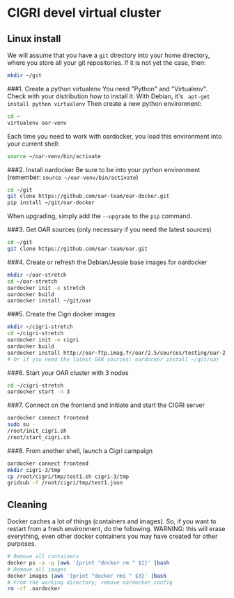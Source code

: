# CIGRI devel virtual cluster

## Linux install

We will assume that you have a ``git`` directory into your home directory, where you store all your git repositories. If it is not yet the case, then:
```sh
mkdir ~/git
``` 

###1. Create a python virtualenv
You need "Python" and "Virtualenv".  Check with your distribution how to install it. With Debian, it's `` apt-get install python virtualenv`` 
Then create a new python environment:
```sh
cd ~
virtualenv oar-venv
```
Each time you need to work with oardocker, you load this environment into your current shell:
```sh
source ~/oar-venv/bin/activate
```
###2. Install oardocker
Be sure to be into your python environment (remember: ``source ~/oar-venv/bin/activate``)
```sh
cd ~/git
git clone https://github.com/oar-team/oar-docker.git
pip install ~/git/oar-docker
```
When upgrading, simply add the ``--upgrade`` to the ``pip`` command.

###3. Get OAR sources (only necessary if you need the latest sources)
```sh
cd ~/git
git clone https://github.com/oar-team/oar.git
```

###4. Create or refresh the Debian/Jessie base images for oardocker
```sh
mkdir ~/oar-stretch
cd ~/oar-stretch
oardocker init -e stretch
oardocker build
oardocker install ~/git/oar
```

###5. Create the Cigri docker images
```sh
mkdir ~/cigri-stretch
cd ~/cigri-stretch
oardocker init -e cigri
oardocker build
oardocker install http://oar-ftp.imag.fr/oar/2.5/sources/testing/oar-2.5.8+rc5.tar.gz
# Or if you need the latest OAR sources: oardocker install ~/git/oar
```

###6. Start your OAR cluster with 3 nodes
```sh
cd ~/cigri-stretch
oardocker start -n 3
```

###7. Connect on the frontend and initiate and start the CIGRI server
```sh
oardocker connect frontend
sudo su -
/root/init_cigri.sh
/root/start_cigri.sh
```

###8. From another shell, launch a Cigri campaign
```sh
oardocker connect frontend
mkdir cigri-3/tmp
cp /root/cigri/tmp/test1.sh cigri-3/tmp
gridsub -f /root/cigri/tmp/test1.json
```

## Cleaning

Docker caches a lot of things (containers and images). So, if you want to restart from a fresh environment, do the following. WARNING: this will erase everything, even other docker containers you may have created for other purposes.

```sh
# Remove all containers
docker ps -a -q |awk '{print "docker rm " $1}' |bash
# Remove all images
docker images |awk '{print "docker rmi " $3}' |bash
# From the working directory, remove oardocker config
rm -rf .oardocker
```
